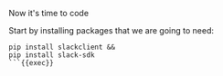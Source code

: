 Now it's time to code

Start by installing packages that we are going to need:

```
pip install slackclient &&
pip install slack-sdk
```{{exec}}
